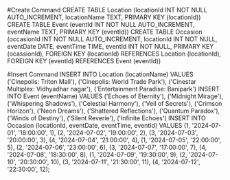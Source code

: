 #Create Command
CREATE TABLE Location (locationId INT NOT NULL AUTO_INCREMENT, locationName TEXT, PRIMARY KEY (locationId))
CREATE TABLE Event (eventId INT NOT NULL AUTO_INCREMENT, eventName TEXT, PRIMARY KEY (eventId))
CREATE TABLE Occasion (occasionId INT NOT NULL AUTO_INCREMENT, locationId INT NOT NULL, eventDate DATE, eventTime TIME, eventId INT NOT NULL, PRIMARY KEY (ocassionId), FOREIGN KEY (locationId) REFERENCES Location (locationId), FOREIGN KEY (eventId) REFERENCES Event (eventId))

#Insert Command
INSERT INTO Location (locationName) VALUES ('Cinepolis: Triton Mall'), ('Cinepolis: World Trade Park'), ('Cinestar Multiplex: Vidhyadhar nagar'), ('Entertainment Paradise: Banipark')
INSERT INTO Event (eventName) VALUES ('Echoes of Eternity'), ('Midnight Mirage'), ('Whispering Shadows'), ('Celestial Harmony'), ('Veil of Secrets'), ('Crimson Horizon'), ('Neon Dreams'), ('Shattered Reflections'), ('Quantum Paradox'), ('Winds of Destiny'), ('Silent Reverie'), ('Infinite Echoes')
INSERT INTO Occasion (locationId, eventDate, eventTime, eventId)
VALUES
(1, '2024-07-01', '18:00:00', 1),
(2, '2024-07-02', '19:00:00', 2),
(3, '2024-07-03', '20:00:00', 3),
(4, '2024-07-04', '21:00:00', 4),
(1, '2024-07-05', '22:00:00', 5),
(2, '2024-07-06', '23:00:00', 6),
(3, '2024-07-07', '17:00:00', 7),
(4, '2024-07-08', '18:30:00', 8),
(1, '2024-07-09', '19:30:00', 9),
(2, '2024-07-10', '20:30:00', 10),
(3, '2024-07-11', '21:30:00', 11),
(4, '2024-07-12', '22:30:00', 12);
